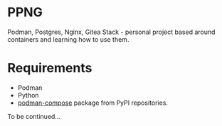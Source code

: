 # PPNG
Podman, Postgres, Nginx, Gitea Stack - personal project based around containers and learning how to use them.

# Requirements

- Podman
- Python
- [podman-compose](https://pypi.org/project/podman-compose/) package from PyPI repositories.

To be continued...
